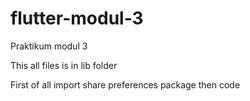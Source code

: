 # flutter-modul-3
Praktikum modul 3

This all files is in lib folder

First of all import share preferences package then code 
